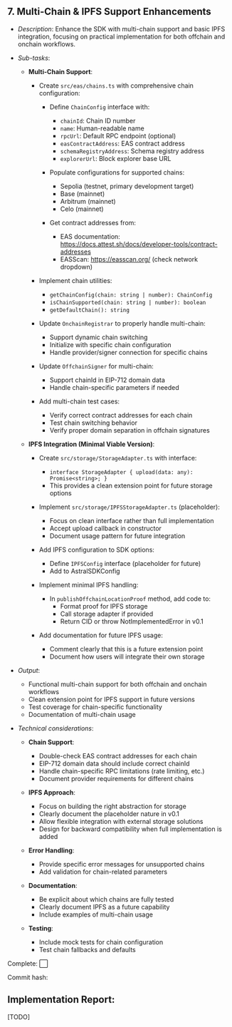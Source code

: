 ## **7. Multi-Chain & IPFS Support Enhancements**  
   - *Description*: Enhance the SDK with multi-chain support and basic IPFS integration, focusing on practical implementation for both offchain and onchain workflows.
   
   - *Sub-tasks*:
     - **Multi-Chain Support**:
       - Create `src/eas/chains.ts` with comprehensive chain configuration:
         - Define `ChainConfig` interface with:
           - `chainId`: Chain ID number
           - `name`: Human-readable name
           - `rpcUrl`: Default RPC endpoint (optional)
           - `easContractAddress`: EAS contract address
           - `schemaRegistryAddress`: Schema registry address
           - `explorerUrl`: Block explorer base URL
         
         - Populate configurations for supported chains:
           - Sepolia (testnet, primary development target)
           - Base (mainnet)
           - Arbitrum (mainnet)
           - Celo (mainnet)
           
         - Get contract addresses from:
           - EAS documentation: https://docs.attest.sh/docs/developer-tools/contract-addresses
           - EASScan: https://easscan.org/ (check network dropdown)
       
       - Implement chain utilities:
         - `getChainConfig(chain: string | number): ChainConfig`
         - `isChainSupported(chain: string | number): boolean`
         - `getDefaultChain(): string`
       
       - Update `OnchainRegistrar` to properly handle multi-chain:
         - Support dynamic chain switching
         - Initialize with specific chain configuration
         - Handle provider/signer connection for specific chains
       
       - Update `OffchainSigner` for multi-chain:
         - Support chainId in EIP-712 domain data
         - Handle chain-specific parameters if needed
       
       - Add multi-chain test cases:
         - Verify correct contract addresses for each chain
         - Test chain switching behavior
         - Verify proper domain separation in offchain signatures
     
     - **IPFS Integration (Minimal Viable Version)**:
       - Create `src/storage/StorageAdapter.ts` with interface:
         - `interface StorageAdapter { upload(data: any): Promise<string>; }`
         - This provides a clean extension point for future storage options
       
       - Implement `src/storage/IPFSStorageAdapter.ts` (placeholder):
         - Focus on clean interface rather than full implementation
         - Accept upload callback in constructor
         - Document usage pattern for future integration
       
       - Add IPFS configuration to SDK options:
         - Define `IPFSConfig` interface (placeholder for future)
         - Add to AstralSDKConfig
       
       - Implement minimal IPFS handling:
         - In `publishOffchainLocationProof` method, add code to:
           - Format proof for IPFS storage
           - Call storage adapter if provided
           - Return CID or throw NotImplementedError in v0.1
         
       - Add documentation for future IPFS usage:
         - Comment clearly that this is a future extension point
         - Document how users will integrate their own storage
     
   - *Output*: 
     - Functional multi-chain support for both offchain and onchain workflows
     - Clean extension point for IPFS support in future versions
     - Test coverage for chain-specific functionality
     - Documentation of multi-chain usage
   
   - *Technical considerations*:
     - **Chain Support**:
       - Double-check EAS contract addresses for each chain
       - EIP-712 domain data should include correct chainId
       - Handle chain-specific RPC limitations (rate limiting, etc.)
       - Document provider requirements for different chains
     
     - **IPFS Approach**:
       - Focus on building the right abstraction for storage
       - Clearly document the placeholder nature in v0.1
       - Allow flexible integration with external storage solutions
       - Design for backward compatibility when full implementation is added
     
     - **Error Handling**:
       - Provide specific error messages for unsupported chains
       - Add validation for chain-related parameters
     
     - **Documentation**:
       - Be explicit about which chains are fully tested
       - Clearly document IPFS as a future capability
       - Include examples of multi-chain usage
     
     - **Testing**:
       - Include mock tests for chain configuration
       - Test chain fallbacks and defaults

Complete: ⬜️

Commit hash: <todo>

## Implementation Report:

[TODO]